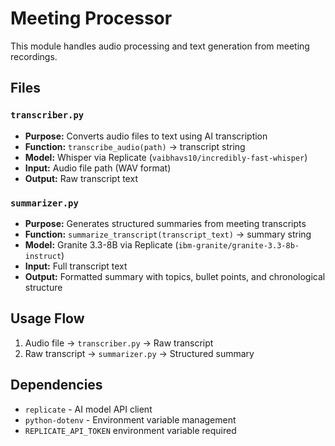 # Meeting Processor

This module handles audio processing and text generation from meeting recordings.

## Files

### `transcriber.py`
- **Purpose:** Converts audio files to text using AI transcription
- **Function:** `transcribe_audio(path)` → transcript string
- **Model:** Whisper via Replicate (`vaibhavs10/incredibly-fast-whisper`)
- **Input:** Audio file path (WAV format)
- **Output:** Raw transcript text

### `summarizer.py`
- **Purpose:** Generates structured summaries from meeting transcripts
- **Function:** `summarize_transcript(transcript_text)` → summary string
- **Model:** Granite 3.3-8B via Replicate (`ibm-granite/granite-3.3-8b-instruct`)
- **Input:** Full transcript text
- **Output:** Formatted summary with topics, bullet points, and chronological structure

## Usage Flow
1. Audio file → `transcriber.py` → Raw transcript
2. Raw transcript → `summarizer.py` → Structured summary

## Dependencies
- `replicate` - AI model API client
- `python-dotenv` - Environment variable management
- `REPLICATE_API_TOKEN` environment variable required
